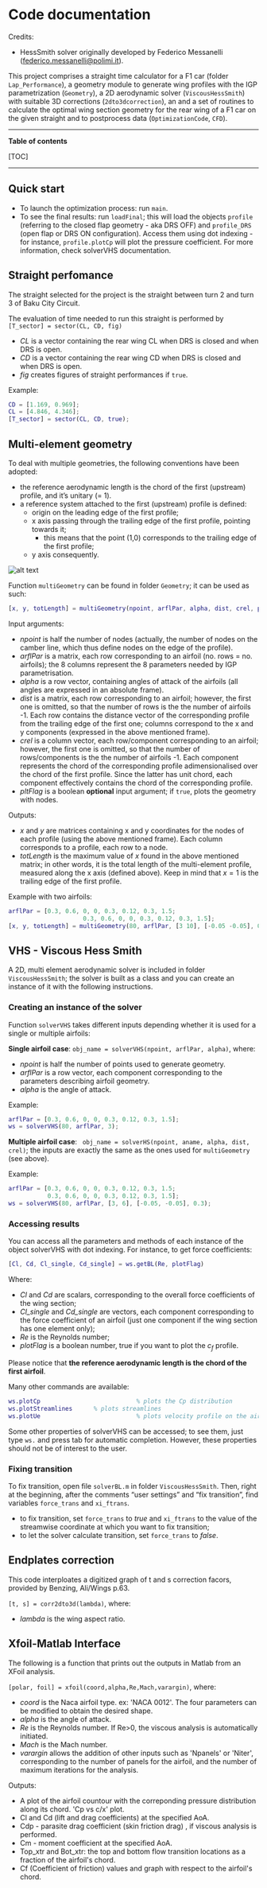 # Code documentation

Credits:

- HessSmith solver originally developed by Federico Messanelli (federico.messanelli@polimi.it).

This project comprises a straight time calculator for a F1 car (folder `Lap_Performance`), a geometry module to generate wing profiles with the IGP parametrization (`Geometry`), a 2D aerodynamic solver (`ViscousHessSmith`) with suitable 3D corrections (`2dto3dcorrection`), an and a set of routines to calculate the optimal wing section geometry for the rear wing of a F1 car on the given straight and to postprocess data (`OptimizationCode`, `CFD`).



---

__Table of contents__

[TOC]

---



## Quick start

- To launch the optimization process: run `main`.
- To see the final results: run `loadFinal`; this will load the objects `profile` (referring to the closed flap geometry - aka DRS OFF) and `profile_DRS` (open flap or DRS ON configuration). Access them using dot indexing - for instance,  `profile.plotCp` will plot the pressure coefficient. For more information, check solverVHS documentation. 



## Straight perfomance

The straight selected for the project is the straight between turn 2 and turn 3 of Baku City Circuit.

The evaluation of time needed to run this straight is performed by ```[T_sector] = sector(CL, CD, fig)```

- _CL_ is a vector containing the rear wing CL when DRS is closed and when DRS is open.
- _CD_ is a vector containing the rear wing CD when DRS is closed and when DRS is open.
- _fig_ creates figures of straight performances if ```true```.

Example: 

```matlab
CD = [1.169, 0.969];
CL = [4.846, 4.346];
[T_sector] = sector(CL, CD, true);
```





## Multi-element geometry

To deal with multiple geometries, the following conventions have been adopted:

- the reference aerodynamic length is the chord of the first (upstream) profile, and it’s unitary (= 1).
- a reference system attached to the first (upstream) profile is defined:
  - origin on the leading edge of the first profile;
  - x axis passing through the trailing edge of the first profile, pointing towards it;
    - this means that the point (1,0) corresponds to the trailing edge of the first profile;
  - y axis consequently.

![alt text](https://i.imgur.com/k4vNnKt.png)

Function `multiGeometry` can be found in folder `Geometry`; it can be used as such:

```MATLAB
[x, y, totLength] = multiGeometry(npoint, arflPar, alpha, dist, crel, pltFlag);
```

Input arguments:

- _npoint_ is half the number of nodes (actually, the number of nodes on the camber line, which thus define nodes on the edge of the profile).
- _arflPar_ is a matrix, each row corresponding to an airfoil (no. rows = no. airfoils); the 8 columns represent the 8 parameters needed by IGP parametrisation.
- _alpha_ is a row vector, containing angles of attack of the airfoils (all angles are expressed in an absolute frame).
- _dist_ is a matrix, each row corresponding to an airfoil; however, the first one is omitted, so that the number of rows is the the number of airfoils -1. Each row contains the distance vector of the corresponding profile from the trailing edge of the first one; columns correspond to the x and y components (expressed in the above mentioned frame).
- _crel_ is a column vector, each row/component corresponding to an airfoil; however, the first one is omitted, so that the number of rows/components is the the number of airfoils -1. Each component represents the chord of the corresponding profile adimensionalised over the chord of the first profile. Since the latter has unit chord, each component effectively contains the chord of the corresponding profile.
- _pltFlag_ is a boolean __optional__ input argument; if `true`, plots the geometry with nodes.

Outputs:

- _x_ and _y_ are matrices containing x and y coordinates for the nodes of each profile (using the above mentioned frame). Each column corresponds to a profile, each row to a node.
- _totLength_ is the maximum value of _x_ found in the above mentioned matrix; in other words, it is the total length of the multi-element profile, measured along the x axis (defined above). Keep in mind that $x = 1$ is the trailing edge of the first profile.

Example with two airfoils:

```MATLAB
arflPar = [0.3, 0.6, 0, 0, 0.3, 0.12, 0.3, 1.5;
					 0.3, 0.6, 0, 0, 0.3, 0.12, 0.3, 1.5];
[x, y, totLength] = multiGeometry(80, arflPar, [3 10], [-0.05 -0.05], 0.3, true);
```



## VHS - Viscous Hess Smith

A 2D, multi element aerodynamic solver is included in folder `ViscousHessSmith`; the solver is built as a class and you can create an instance of it with the following instructions.



### Creating an instance of the solver

Function `solverVHS` takes different inputs depending whether it is used for a single or multiple airfoils:



__Single airfoil case__: `obj_name = solverVHS(npoint, arflPar, alpha)`, where:
- _npoint_ is half the number of points used to generate geometry.
- _arflPar_ is a row vector, each component corresponding to the parameters describing airfoil geometry.
- _alpha_ is the angle of attack.

Example:
```MATLAB
arflPar = [0.3, 0.6, 0, 0, 0.3, 0.12, 0.3, 1.5];
ws = solverVHS(80, arflPar, 3);
```



__Multiple airfoil case__: ` obj_name = solverHS(npoint, aname, alpha, dist, crel)`; the inputs are exactly the same as the ones used for `multiGeometry` (see above).

Example:

```MATLAB
arflPar = [0.3, 0.6, 0, 0, 0.3, 0.12, 0.3, 1.5;
           0.3, 0.6, 0, 0, 0.3, 0.12, 0.3, 1.5];
ws = solverVHS(80, arflPar, [3, 6], [-0.05, -0.05], 0.3);
```



### Accessing results

You can access all the parameters and methods of each instance of the object solverVHS with dot indexing. For instance, to get force coefficients:

```MATLAB	
[Cl, Cd, Cl_single, Cd_single] = ws.getBL(Re, plotFlag)
```

Where:

- _Cl_ and _Cd_ are scalars, corresponding to the overall force coefficients of the wing section;
- _Cl_single_ and _Cd_single_ are vectors, each component corresponding to the force coefficient of an airfoil (just one component if the wing section has one element only);
- _Re_ is the Reynolds number;
- _plotFlag_ is a boolean number, true if you want to plot the $c_f$ profile.

Please notice that __the reference aerodynamic length is the chord of the first airfoil__.

Many other commands are available:

```MATLAB
ws.plotCp							% plots the Cp distribution
ws.plotStreamlines		% plots streamlines
ws.plotUe							% plots velocity profile on the airfoils
```

Some other properties of solverVHS can be accessed; to see them, just type `ws.` and press tab for automatic completion. However, these properties should not be of interest to the user.



### Fixing transition

To fix transition, open file `solverBL.m` in folder `ViscousHessSmith`. Then, right at the beginning, after the comments “user settings” and “fix transition”, find variables `force_trans` and `xi_ftrans`.

- to fix transition, set `force_trans` to _true_ and `xi_ftrans` to the value of the streamwise coordinate at which you want to fix transition;
- to let the solver calculate transition, set `force_trans` to _false_.



## Endplates correction

This code interploates a digitized graph of t and s correction facors, provided by Benzing, Ali/Wings p.63.

`[t, s] = corr2dto3d(lambda)`, where:

- _lambda_ is the wing aspect ratio.

  





## Xfoil-Matlab Interface

The following is a function that prints out the outputs in Matlab from an XFoil analysis. 

`[polar, foil] = xfoil(coord,alpha,Re,Mach,varargin)`, where:


- _coord_ is the Naca airfoil type. ex: 'NACA 0012'. The four parameters can be modified to obtain the desired shape.
- _alpha_ is the angle of attack.
- _Re_ is the Reynolds number. If Re>0, the viscous analysis is automatically initiated.
- _Mach_ is the Mach number.
- _varargin_ allows the addition of other inputs such as 'Npanels' or 'Niter', corresponding to the number of panels for the airfoil, and the number of maximum iterations for the analysis.

Outputs:

- A plot of the airfoil countour with the correponding pressure distribution along its chord. 'Cp vs c/x' plot.
- Cl and Cd (lift and drag coefficients) at the specified AoA.
- Cdp - parasite drag coefficient (skin friction drag) , if viscous analysis is performed.
- Cm - moment coefficient at the specified AoA.
- Top_xtr and Bot_xtr: the top and bottom flow transition locations as a fraction of the airfoil's chord.
- Cf (Coefficient of friction) values and graph with respect to the airfoil's chord. 

